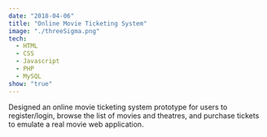 ```yaml
---
date: "2018-04-06"
title: "Online Movie Ticketing System"
image: "./threeSigma.png"
tech:
  - HTML
  - CSS
  - Javascript
  - PHP
  - MySQL
show: "true"
---
```


Designed an online movie ticketing system prototype for users to register/login, browse the list of movies and theatres, and purchase tickets to emulate a real movie web application.
